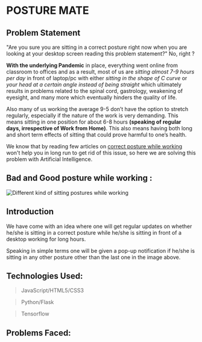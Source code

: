 # __POSTURE MATE__
## Problem Statement

"Are you sure you are sitting in a correct posture right now when you are looking at your desktop screen reading this problem statement?" No, right ?

__With the underlying Pandemic__ in place, everything went online from classroom to offices and as a result, most of us are _sitting almost 7-9 hours per day_ in front of laptop/pc with either _sitting in the shape of C curve_ or _your head at a certain angle instead of being straight_ which ultimately results in problems related to the spinal cord,  gastrology, weakening of eyesight, and many more which eventually hinders the quality of life.

Also many of us working the average 9-5 don’t have the option to stretch regularly, especially if the nature of the work is very demanding. This means sitting in one position for about 6-8 hours __(speaking of regular days, irrespective of Work from Home)__. This also means having both long and short term effects of sitting that could prove harmful to one’s health.

We know that by reading few articles on [correct posture while working](https://www.work-fit.com/blog/how-to-sit-properly-at-your-desk) won't help you in long run to get rid of this issue, so here we are solving this problem with Artificial Intelligence.

## Bad and Good posture while working : 
![](https://assets.website-files.com/5876c7374691a7d805ce8d19/5aa15464efcfd20001628a17_shutterstock_524133304-p-1080.jpeg "Different kind of sitting postures while working")

## Introduction
We have come with an idea where one will get regular updates on whether he/she is sitting in a correct posture while he/she is sitting in front of a desktop working for long hours.

Speaking in simple terms one will be given a pop-up notification if he/she is sitting in any other posture other than the last one in the image above.

## Technologies Used:
> JavaScript/HTML5/CSS3

> Python/Flask

> Tensorflow

## Problems Faced:

